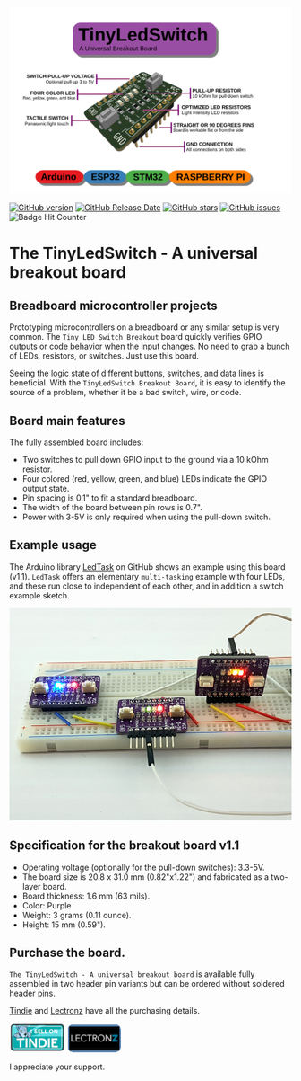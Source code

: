 ![prototyping solderable board](./images/features.png)

[![GitHub version](https://img.shields.io/github/release/berrak/LED-Switch-Breakout-Board.svg?logo=github&logoColor=ffffff)](https://github.com/berrak/LED-Switch-Breakout-Board/releases/latest)
[![GitHub Release Date](https://img.shields.io/github/release-date/berrak/LED-Switch-Breakout-Board.svg?logo=github&logoColor=ffffff)](https://github.com/berrak/LED-Switch-Breakout-Board/releases/latest)
[![GitHub stars](https://img.shields.io/github/stars/berrak/LED-Switch-Breakout-Board.svg?logo=github&logoColor=ffffff)](https://github.com/berrak/LED-Switch-Breakout-Board/stargazers)
[![GitHub issues](https://img.shields.io/github/issues/berrak/LED-Switch-Breakout-Board.svg?logo=github&logoColor=ffffff)](https://github.com/berrak/LED-Switch-Breakout-Board/issues)
![Badge Hit Counter](https://visitor-badge.laobi.icu/badge?page_id=berrak_LED-Switch-Breakout-Board)

# The TinyLedSwitch - A universal breakout board

## Breadboard microcontroller projects 

Prototyping microcontrollers on a breadboard or any similar setup is very common. The `Tiny LED Switch Breakout` board quickly verifies GPIO outputs or code behavior when the input changes. No need to grab a bunch of LEDs, resistors, or switches. Just use this board.

Seeing the logic state of different buttons, switches, and data lines is beneficial. With the `TinyLedSwitch Breakout Board`, it is easy to identify the source of a problem, whether it be a bad switch, wire, or code.

## Board main features

The fully assembled board includes:

- Two switches to pull down GPIO input to the ground via a 10 kOhm resistor.
- Four colored (red, yellow, green, and blue) LEDs indicate the GPIO output state.
- Pin spacing is 0.1" to fit a standard breadboard.
- The width of the board between pin rows is 0.7".
- Power with 3-5V is only required when using the pull-down switch.

## Example usage

The Arduino library [LedTask](https://github.com/berrak/LedTask) on GitHub shows an example using this board (v1.1). `LedTask` offers an elementary `multi-tasking` example with four LEDs, and these run close to independent of each other, and in addition a switch example sketch.

![three-breadboard](./images/all-three-boards.png)

## Specification for the breakout board v1.1

* Operating voltage (optionally for the pull-down switches): 3.3-5V.
* The board size is 20.8 x 31.0 mm (0.82"x1.22") and fabricated as a two-layer board.
* Board thickness: 1.6 mm (63 mils).
* Color: Purple
* Weight: 3 grams (0.11 ounce).
* Height: 15 mm (0.59").

## Purchase the board.

`The TinyLedSwitch - A universal breakout board` is available fully assembled in two header pin variants but can be ordered without soldered header pins.

[Tindie](https://www.tindie.com/products/28755/) and [Lectronz](https://lectronz.com/products/the-tinyledswitch-a-universal-breakout-board) have all the purchasing details.

[![Tindie](./images/tindie-small.png)](https://www.tindie.com/products/28755/) [![Lectronz](./images/github-lectronz.png)](https://lectronz.com/products/the-tinyledswitch-a-universal-breakout-board)

I appreciate your support.
